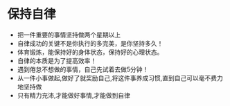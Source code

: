 # 保持自律
- 把一件重要的事情坚持做两个星期以上
- 自律成功的关键不是你执行的多完美，是你坚持多久！
- 体育锻炼，能保持好的身体状态，保持好的心理状态。
- 自律的本质是为了提高效率！
- 遇到倦怠不想做的事情，自己先试着去做5分钟！
- 从一件小事做起,做好了就奖励自己,将这件事养成习惯,直到自己可以毫不费力地坚持做
- 只有精力充沛,才能做好事情,才能做到自律
